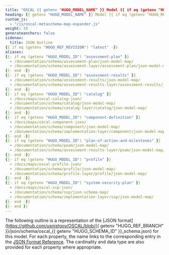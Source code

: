 ```yaml
---
title: "OSCAL {{ getenv "HUGO_MODEL_NAME" }} Model {{ if eq (getenv "HUGO_REF_VERSION") "develop" }}Development Snapshot{{ else }}v{{ getenv "HUGO_REF_VERSION" }}{{ end }} JSON Format Outline"
heading: {{ getenv "HUGO_MODEL_NAME" }} Model {{ if eq (getenv "HUGO_REF_VERSION") "develop" }}Development Snapshot{{ else }}v{{ getenv "HUGO_REF_VERSION" }}{{ end }} JSON Format Outline
custom_js:
  - "/js/oscal-metaschema-map-expander.js"
weight: 10
generateanchors: false
sidenav:
  title: JSON Outline
{{ if eq (getenv "HUGO_REF_REVISION") "latest" -}}
aliases:
{{- if eq (getenv "HUGO_MODEL_ID") "assessment-plan" }}
  - /documentation/schema/assessment-plan/json-model-map/
  - /documentation/schema/assessment-layer/assessment-plan/json-model-map/
{{- end -}}
{{- if eq (getenv "HUGO_MODEL_ID") "assessment-results" }}
  - /documentation/schema/assessment-results/json-model-map/
  - /documentation/schema/assessment-results-layer/assessment-results/json-model-map/
{{- end -}}
{{- if eq (getenv "HUGO_MODEL_ID") "catalog" }}
  - /docs/maps/oscal-catalog-json/
  - /documentation/schema/catalog/json-model-map/
  - /documentation/schema/catalog-layer/catalog/json-model-map/
{{- end -}}
{{- if eq (getenv "HUGO_MODEL_ID") "component-definition" }}
  - /docs/maps/oscal-component-json/
  - /documentation/schema/component/json-model-map/
  - /documentation/schema/implementation-layer/component/json-model-map/
{{- end -}}
{{- if eq (getenv "HUGO_MODEL_ID") "plan-of-action-and-milestones" }}
  - /documentation/schema/poam/json-model-map/
  - /documentation/schema/assessment-results-layer/poam/json-model-map/
{{- end -}}
{{- if eq (getenv "HUGO_MODEL_ID") "profile" }}
  - /docs/maps/oscal-profile-json/
  - /documentation/schema/profile/json-model-map/
  - /documentation/schema/profile-layer/profile/json-model-map/
{{- end -}}
{{- if eq (getenv "HUGO_MODEL_ID") "system-security-plan" }}
  - /docs/maps/oscal-ssp-json/
  - /documentation/schema/ssp/json-schema-map/
  - /documentation/schema/implementation-layer/ssp/json-model-map/
{{- end -}}
{{- end }}
---
```


The following outline is a representation of the [JSON format](https://github.com/usnistgov/OSCAL/blob/{{ getenv "HUGO_REF_BRANCH" }}/json/schema/oscal_{{ getenv "HUGO_SCHEMA_ID" }}_schema.json) for this model. For each property, the name links to the corresponding entry in the [JSON Format Reference](../json-reference/). The cardinality and data type are also provided for each property where appropriate.

<!-- DO NOT REMOVE. Generated text below -->
